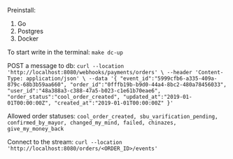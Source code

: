 Preinstall:
1. Go
2. Postgres
3. Docker

To start write in the terminal:
`make dc-up`

POST a message to db:
`curl --location 'http://localhost:8080/webhooks/payments/orders' \
--header 'Content-Type: application/json' \
--data '{
"event_id":"5999cfb6-a335-409a-879c-68b3b59aa660",
"order_id":"0fffb19b-b9d0-44a4-8bc2-480a78456033",
"user_id":"48a388a3-c388-47a5-b023-c1e61b70eae6",
"order_status":"cool_order_created",
"updated_at":"2019-01-01T00:00:00Z",
"created_at":"2019-01-01T00:00:00Z"
}'`

Allowed order statuses:
`cool_order_created,
sbu_varification_pending,
confirmed_by_mayor,
changed_my_mind,
failed,
chinazes,
give_my_money_back
`

Connect to the stream:
`curl --location 'http://localhost:8080/orders/<ORDER_ID>/events'`

